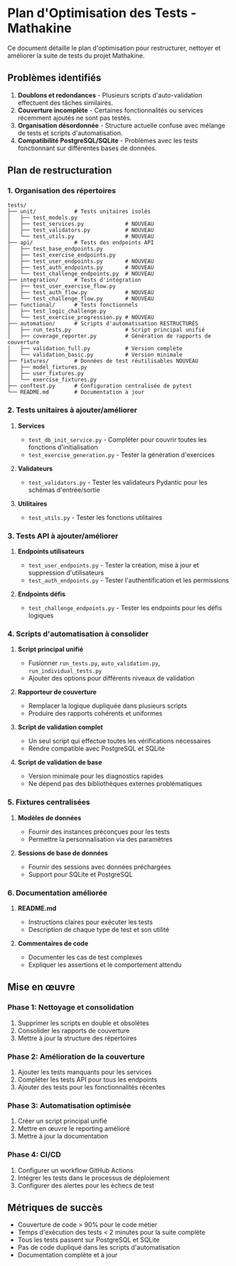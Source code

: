 # Plan d'Optimisation des Tests - Mathakine

Ce document détaille le plan d'optimisation pour restructurer, nettoyer et améliorer la suite de tests du projet Mathakine.

## Problèmes identifiés

1. **Doublons et redondances** - Plusieurs scripts d'auto-validation effectuent des tâches similaires.
2. **Couverture incomplète** - Certaines fonctionnalités ou services récemment ajoutés ne sont pas testés.
3. **Organisation désordonnée** - Structure actuelle confuse avec mélange de tests et scripts d'automatisation.
4. **Compatibilité PostgreSQL/SQLite** - Problèmes avec les tests fonctionnant sur différentes bases de données.

## Plan de restructuration

### 1. Organisation des répertoires

```
tests/
├── unit/            # Tests unitaires isolés
│   ├── test_models.py
│   ├── test_services.py             # NOUVEAU
│   ├── test_validators.py           # NOUVEAU
│   └── test_utils.py                # NOUVEAU
├── api/             # Tests des endpoints API
│   ├── test_base_endpoints.py
│   ├── test_exercise_endpoints.py
│   ├── test_user_endpoints.py       # NOUVEAU
│   ├── test_auth_endpoints.py       # NOUVEAU
│   └── test_challenge_endpoints.py  # NOUVEAU
├── integration/     # Tests d'intégration
│   ├── test_user_exercise_flow.py
│   ├── test_auth_flow.py            # NOUVEAU
│   └── test_challenge_flow.py       # NOUVEAU
├── functional/      # Tests fonctionnels
│   ├── test_logic_challenge.py
│   └── test_exercise_progression.py # NOUVEAU
├── automation/      # Scripts d'automatisation RESTRUCTURÉS
│   ├── run_tests.py                 # Script principal unifié
│   ├── coverage_reporter.py         # Génération de rapports de couverture
│   ├── validation_full.py           # Version complète
│   └── validation_basic.py          # Version minimale
├── fixtures/        # Données de test réutilisables NOUVEAU
│   ├── model_fixtures.py
│   ├── user_fixtures.py
│   └── exercise_fixtures.py
├── conftest.py      # Configuration centralisée de pytest
└── README.md        # Documentation à jour
```

### 2. Tests unitaires à ajouter/améliorer

1. **Services**
   - `test_db_init_service.py` - Compléter pour couvrir toutes les fonctions d'initialisation
   - `test_exercise_generation.py` - Tester la génération d'exercices

2. **Validateurs**
   - `test_validators.py` - Tester les validateurs Pydantic pour les schémas d'entrée/sortie

3. **Utilitaires**
   - `test_utils.py` - Tester les fonctions utilitaires 

### 3. Tests API à ajouter/améliorer

1. **Endpoints utilisateurs**
   - `test_user_endpoints.py` - Tester la création, mise à jour et suppression d'utilisateurs
   - `test_auth_endpoints.py` - Tester l'authentification et les permissions

2. **Endpoints défis**
   - `test_challenge_endpoints.py` - Tester les endpoints pour les défis logiques

### 4. Scripts d'automatisation à consolider

1. **Script principal unifié**
   - Fusionner `run_tests.py`, `auto_validation.py`, `run_individual_tests.py`
   - Ajouter des options pour différents niveaux de validation

2. **Rapporteur de couverture**
   - Remplacer la logique dupliquée dans plusieurs scripts
   - Produire des rapports cohérents et uniformes

3. **Script de validation complet**
   - Un seul script qui effectue toutes les vérifications nécessaires
   - Rendre compatible avec PostgreSQL et SQLite

4. **Script de validation de base**
   - Version minimale pour les diagnostics rapides
   - Ne dépend pas des bibliothèques externes problématiques

### 5. Fixtures centralisées

1. **Modèles de données**
   - Fournir des instances préconçues pour les tests
   - Permettre la personnalisation via des paramètres

2. **Sessions de base de données**
   - Fournir des sessions avec données préchargées
   - Support pour SQLite et PostgreSQL

### 6. Documentation améliorée

1. **README.md**
   - Instructions claires pour exécuter les tests
   - Description de chaque type de test et son utilité

2. **Commentaires de code**
   - Documenter les cas de test complexes
   - Expliquer les assertions et le comportement attendu

## Mise en œuvre

### Phase 1: Nettoyage et consolidation

1. Supprimer les scripts en double et obsolètes
2. Consolider les rapports de couverture
3. Mettre à jour la structure des répertoires

### Phase 2: Amélioration de la couverture

1. Ajouter les tests manquants pour les services
2. Compléter les tests API pour tous les endpoints
3. Ajouter des tests pour les fonctionnalités récentes

### Phase 3: Automatisation optimisée

1. Créer un script principal unifié
2. Mettre en œuvre le reporting amélioré
3. Mettre à jour la documentation

### Phase 4: CI/CD

1. Configurer un workflow GitHub Actions
2. Intégrer les tests dans le processus de déploiement
3. Configurer des alertes pour les échecs de test

## Métriques de succès

- Couverture de code > 90% pour le code métier
- Temps d'exécution des tests < 2 minutes pour la suite complète
- Tous les tests passent sur PostgreSQL et SQLite
- Pas de code dupliqué dans les scripts d'automatisation
- Documentation complète et à jour 